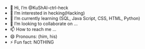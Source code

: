 - 👋 Hi, I’m @KuShAl-ctrl-heck
- 👀 I’m interested in hecking(Hacking)
- 🌱 I’m currently learning (SQL, Java Script, CSS, HTML, Python)
- 💞️ I’m looking to collaborate on ...
- 📫 How to reach me ...
- 😄 Pronouns: (him, his)
- ⚡ Fun fact: NOTHING

<!---
KuShAl-ctrl-heck/KuShAl-ctrl-heck is a ✨ special ✨ repository because its `README.md` (this file) appears on your GitHub profile.
You can click the Preview link to take a look at your changes.
--->
